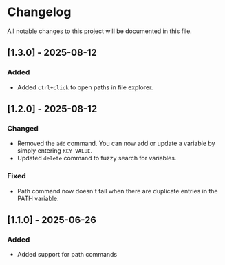 # Changelog

All notable changes to this project will be documented in this file.

## [1.3.0] - 2025-08-12
### Added
- Added `ctrl+click` to open paths in file explorer.

## [1.2.0] - 2025-08-12
### Changed
- Removed the `add` command. You can now add or update a variable by simply entering `KEY VALUE`.
- Updated `delete` command to fuzzy search for variables.

### Fixed
- Path command now doesn't fail when there are duplicate entries in the PATH variable.

## [1.1.0] - 2025-06-26
### Added
- Added support for path commands
